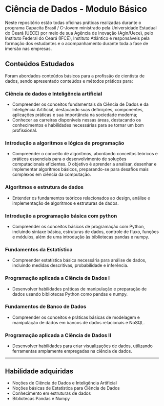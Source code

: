# Ciência de Dados - Modulo Básico
Neste repositório estão todas oficinas práticas realizadas durante o programa Capacita Brasil / C-Jovem ministrado pela Universidade Estadual do Ceará (UECE) por meio de sua Agência de Inovação (Agin/Uece), pelo Instituto Federal do Ceará (IFCE), Instituto Atlântico e responsáveis pela formação dos estudantes e o acompanhamento durante toda a fase de imersão nas empresas.

## Conteúdos Estudados
Foram abordados conteúdos básicos para a profissão de cientista de dados, sendo apresentado conteúdos e métodos práticos para:

### Ciência de dados e Inteligência artificial
- Compreender os conceitos fundamentais da Ciência de Dados e da Inteligência Artificial, destacando suas definições, componentes, aplicações práticas e sua importância na sociedade moderna; 
- Conhecer as carreiras disponíveis nessas áreas, destacando os conhecimentos e habilidades necessárias para se tornar um bom profissional.

### Introdução a algoritmos e lógica de programação
- Compreender o conceito de algoritmos, abordando conceitos teóricos e práticos essenciais para o desenvolvimento de soluções computacionais eficientes. O objetivo é aprender a analisar, desenhar e implementar algoritmos básicos, preparando-se para desafios mais complexos em ciência da computação.

### Algoritmos e estrutura de dados
- Entender os fundamentos teóricos relacionados ao design, análise e implementação de algoritmos e estruturas de dados.

### Introdução a programação básica com python
- Compreender os conceitos básicos de programação com Python, incluindo sintaxe básica, estruturas de dados, controle de fluxo, funções e módulos, além de uma introdução às bibliotecas pandas e numpy.

### Fundamentos da Estatística
- Compreender estatística básica necessária para análise de dados, incluindo medidas descritivas, probabilidade e inferência.

### Programação aplicada a Ciência de Dados I
- Desenvolver habilidades práticas de manipulação e preparação de dados usando bibliotecas Python como pandas e numpy.

### Fundamentos de Banco de Dados
- Compreender os conceitos e práticas básicas de modelagem e manipulação de dados em bancos de dados relacionais e NoSQL.

### Programação aplicada a Ciência de Dados II
- Desenvolver habilidades para criar visualizações de dados, utilizando ferramentas amplamente empregadas na ciência de dados.

--------
## Habilidade adquiridas
- Noções de Ciência de Dados e Inteligência Artificial
- Noções básicas de Estatística para Ciência de Dados
- Conhecimento em estruturas de dados
- Bibliotecas Pandas e Numpy

